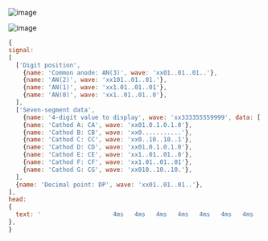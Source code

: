 ![image](https://user-images.githubusercontent.com/99403641/159900857-6fc1ea27-4323-42d6-9933-07f84a25bfce.png)

![image](https://user-images.githubusercontent.com/99403641/159900877-63440732-7982-4a4b-bb67-524c53f179fb.png)

```javascript
{
signal:
[
  ['Digit position',
    {name: 'Common anode: AN(3)', wave: 'xx01..01..01..'},
    {name: 'AN(2)', wave: 'xx101..01..01.'},
    {name: 'AN(1)', wave: 'xx1.01..01..01'},
    {name: 'AN(0)', wave: 'xx1..01..01..0'},
  ],
  ['Seven-segment data',
    {name: '4-digit value to display', wave: 'xx333355559999', data: ['3','1','4','2','3','1','4','2','3','1','4','2']},
    {name: 'Cathod A: CA', wave: 'xx01.0.1.0.1.0'},
    {name: 'Cathod B: CB', wave: 'xx0...........'},
    {name: 'Cathod C: CC', wave: 'xx0..10..10..1'},
    {name: 'Cathod D: CD', wave: 'xx01.0.1.0.1.0'},
    {name: 'Cathod E: CE', wave: 'xx1..01..01..0'},
    {name: 'Cathod F: CF', wave: 'xx1.01..01..01'},
    {name: 'Cathod G: CG', wave: 'xx010..10..10.'},
  ],
  {name: 'Decimal point: DP', wave: 'xx01..01..01..'},
],
head:
{
  text: '                    4ms   4ms   4ms   4ms   4ms   4ms   4ms   4ms   4ms   4ms   4ms   4ms',
},
}
```
